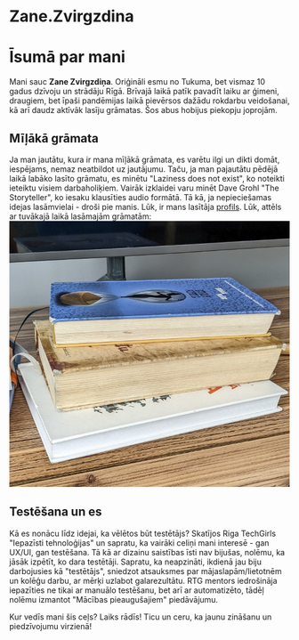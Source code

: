 # Zane.Zvirgzdina
# Īsumā par mani
Mani sauc **Zane Zvirgzdiņa**. Oriģināli esmu no Tukuma, bet vismaz 10 gadus dzīvoju un strādāju Rīgā. 
Brīvajā laikā patīk pavadīt laiku ar ģimeni, draugiem, bet īpaši pandēmijas laikā pievērsos dažādu rokdarbu veidošanai, kā arī daudz aktīvāk lasīju grāmatas. Šos abus hobijus piekopju joprojām.
## Mīļākā grāmata
Ja man jautātu, kura ir mana mīļākā grāmata, es varētu ilgi un dikti domāt, iespējams, nemaz neatbildot uz jautājumu. 
Taču, ja man pajautātu pēdējā laikā labāko lasīto grāmatu, es minētu "Laziness does not exist", ko noteikti ieteiktu visiem darbaholiķiem. 
Vairāk izklaidei varu minēt Dave Grohl "The Storyteller", ko iesaku klausīties audio formātā. 
Tā kā, ja nepieciešamas idejas lasāmvielai - droši pie manis. Lūk, ir mans lasītāja [profils](https://www.goodreads.com/zanezvirgzdina). 
Lūk, attēls ar tuvākajā laikā lasāmajām grāmatām: ![This is an image](img/Books.jpg)

## Testēšana un es
Kā es nonācu līdz idejai, ka vēlētos būt testētājs? 
Skatījos Riga TechGirls "Iepazīsti tehnoloģijas" un sapratu, ka vairāki celiņi mani interesē - gan UX/UI, gan testēšana. 
Tā kā ar dizainu saistības īsti nav bijušas, nolēmu, ka jāsāk izpētīt, ko dara testētāji. 
Sapratu, ka neapzināti, ikdienā jau biju darbojusies kā "testētājs", sniedzot atsauksmes par mājaslapām/lietotnēm un kolēģu darbu, ar mērķi uzlabot galarezultātu. 
RTG mentors iedrošināja iepazīties ne tikai ar manuālo testēšanu, bet arī ar automatizēto, tādēļ nolēmu izmantot "Mācības pieaugušajiem" piedāvājumu.

Kur vedīs mani šis ceļs? Laiks rādīs! Ticu un ceru, ka jaunu zināšanu un piedzīvojumu virzienā!
